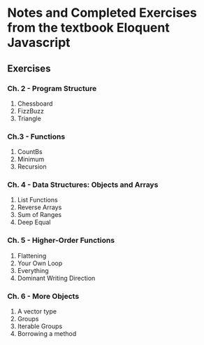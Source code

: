 # Notes and Completed Exercises from the textbook Eloquent Javascript
## Exercises
### Ch. 2 - Program Structure
1. Chessboard
2. FizzBuzz
3. Triangle

### Ch.3 - Functions
1. CountBs
2. Minimum
3. Recursion

### Ch. 4 - Data Structures: Objects and Arrays
1. List Functions
2. Reverse Arrays
3. Sum of Ranges
4. Deep Equal

### Ch. 5 - Higher-Order Functions
1. Flattening
2. Your Own Loop
3. Everything
4. Dominant Writing Direction

### Ch. 6 - More Objects
1. A vector type
2. Groups
3. Iterable Groups
4. Borrowing a method
